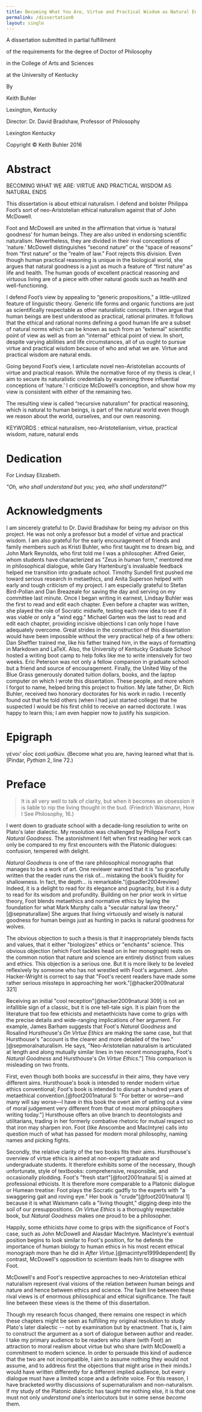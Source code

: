 ```yaml
---
title: Becoming What You Are, Virtue and Practical Wisdom as Natural Ends
permalink: /dissertation0
layout: single
---
```




A dissertation submitted in partial fulfillment    

of the requirements for the degree of Doctor of Philosophy 

in the  College of Arts and Sciences       

at the University of Kentucky     

By 
    
Keith Buhler

Lexington, Kentucky

Director: Dr. David Bradshaw, Professor of Philosophy

Lexington Kentucky

Copyright © Keith Buhler 2016  




# Abstract

BECOMING WHAT WE ARE: VIRTUE AND PRACTICAL WISDOM AS NATURAL ENDS

This dissertation is about ethical naturalism. I defend and bolster Philippa Foot’s sort of neo-Aristotelian ethical naturalism against that of John McDowell. 

Foot and McDowell are united in the affirmation that virtue is ‘natural goodness’ for human beings. They are also united in endorsing scientific naturalism. Nevertheless, they are divided in their rival conceptions of ‘nature.’ McDowell distinguishes “second nature” or the “space of reasons” from “first nature” or the “realm of law.” Foot rejects this division. Even though human practical reasoning is unique in the biological world, she argues that natural goodness is a just as much a feature of “first nature” as life and health. The human goods of excellent practical reasoning and virtuous living are of a piece with other natural goods such as health and well-functioning. 

I defend Foot’s view by appealing to “generic propositions,” a little-utilized feature of linguistic theory. Generic life forms and organic functions are just as scientifically respectable as other naturalistic concepts. I then argue that human beings are best understood as practical, rational primates. It follows that the ethical and rational norms defining a good human life are a subset of natural norms which can be known as such from an “external” scientific point of view as well as from an “internal” ethical point of view. In short, despite varying abilities and life circumstances, all of us ought to pursue virtue and practical wisdom because of who and what we are. Virtue and practical wisdom are natural ends. 

Going beyond Foot’s view, I articulate novel neo-Aristotelian accounts of virtue and practical reason. While the normative force of my thesis is clear, I aim to secure its naturalistic credentials by examining three influential conceptions of ‘nature.’ I criticize McDowell’s conception, and show how my view is consistent with either of the remaining two. 

The resulting view is called “recursive naturalism” for practical reasoning, which is natural to human beings, is part of the natural world even though we reason about the world, ourselves, and our own reasoning.

KEYWORDS : ethical naturalism, neo-Aristotelianism, virtue, practical wisdom, nature, natural ends


# Dedication

For Lindsay Elizabeth. 

*"Oh, who shall understand but you; yea, who shall understand?"*







# Acknowledgments

I am sincerely grateful to Dr. David Bradshaw for being my advisor on this project. He was not only a professor but a model of virtue and practical wisdom. I am also grateful for the early encouragement of friends and family members such as Kristi Buhler, who first taught me to dream big, and John Mark Reynolds, who first told me I was a philosopher. Alfred Geier, whom students have characterized as "Zeus in human form," mentored me in philosophical dialogue, while Gary Hartenburg's invaluable feedback helped me transition into graduate school. Timothy Sundell first pushed me toward serious research in metaethics, and Anita Superson helped with early and tough criticism of my project. I am especially grateful to Stefan Bird-Pollan and Dan Breazeale  for saving the day and serving on my committee last minute. Once I began writing in earnest, Lindsay Buhler was the first to read and edit each chapter. Even before a chapter was written, she played the role of Socratic midwife, testing each new idea to see if it was viable or only a "wind egg." Michael Garten was the last to read and edit each chapter, providing incisive objections I can only hope I have adequately overcome. Great strides in the construction of this dissertation would have been impossible without the very practical help of a few others: Dan Sheffler trained me, like his father trained him, in the ways of formatting in Markdown and LaTeX. Also, the University of Kentucky Graduate School hosted a writing boot camp to help folks like me to write intensively for two weeks. Eric Peterson was not only a fellow companion in graduate school but a friend and source of encouragement. Finally, the United Way of the Blue Grass generously donated tuition dollars, books, and the laptop computer on which I wrote this dissertation.  These people, and more whom I forgot to name, helped bring this project to fruition. My late father, Dr. Rich Buhler, received two honorary doctorates for his work in radio. I recently found out that he told others (when I had just started college) that he suspected I would be his first child to receive an earned doctorate. I was happy to learn this; I am even happier now to justify his suspicion. 













# Epigraph

γένοι' οἷος ἐσσὶ μαθών. (Become what you are, having learned what that is. (Pindar, *Pythian* 2, line 72.)


# Preface

>It is all very well to talk of clarity, but when it becomes an obsession it is liable to nip the living thought in the bud. (Friedrich Waismann, How I See Philosophy, 16.)

I went down to graduate school with a decade-long resolution to write on Plato's later dialectic. My resolution was challenged by Philippa Foot's  *Natural Goodness*. The astonishment I felt when first reading her work  can only be compared to my first encounters with the Platonic dialogues: confusion, tempered with delight. 

*Natural Goodness* is one of the rare philosophical monographs that manages to be a work of art. One reviewer warned that it is "so gracefully written that the reader runs the risk of... mistaking the book’s fluidity for shallowness. In fact, the depth... is remarkable."[@sadler2004review] Indeed, it is a delight to read for its elegance and pugnacity, but it is a duty to read for its wisdom and profundity. Building on her prior work in virtue theory, Foot blends metaethics and normative ethics by laying the foundation for what Mark Murphy calls a "secular natural law theory."[@sepnaturallaw]  She argues that living virtuously and wisely is natural goodness for human beings just as hunting in packs is natural goodness for wolves.

The obvious objection to such a thesis is that it inappropriately blends facts and values, that it either "biologizes" ethics or "enchants" science.  This obvious objection (which Foot tackles head on in her monograph) rests on the common notion that nature and science are entirely distinct from values and ethics. This objection is a serious one. But it is more likely to be leveled reflexively by someone who has not wrestled with Foot's argument. John Hacker-Wright is correct to say that "Foot's recent readers have made some rather serious missteps in approaching her work."[@hacker2009natural 321] 

Receiving an initial "cool reception"[@hacker2009natural 309] is not an infallible sign of a classic, but it is one tell-tale sign. It is plain from the literature that too few ethicists and metaethicists have come to grips with the precise details and wide-ranging implications of her argument. For example, James Barham suggests that Foot's *Natural Goodness* and Rosalind Hursthouse's *On Virtue Ethics* are making the same case, but that Hursthouse's "account is the clearer and more detailed of the two."[@sepmoralnaturalism. He says, "Neo-Aristotelian naturalism is articulated at length and along mutually similar lines in two recent monographs, Foot's *Natural Goodness* and Hursthouse's *On Virtue Ethics*."] This comparison is misleading on two fronts. 

First, even though both books are successful in their aims, they have very different aims. Hursthouse's book is intended to render modern virtue ethics conventional; Foot's book is intended to disrupt a hundred years of metaethical convention.[@foot2001natural 5: "For better or worse—and many will say worse—I have in this book the overt aim of setting out a view of moral judgement very different from that of most moral philosophers writing today."] Hursthouse offers an olive branch to deontologists and utilitarians, trading in her formerly combative rhetoric for mutual respect so that iron may sharpen iron. Foot (like Anscombe and MacIntyre) calls into question much of what has passed for modern moral philosophy, naming names and picking fights. 

Secondly, the relative clarity of the two books fits their aims. Hursthouse's overview of virtue ethics is aimed at non-expert graduate and undergraduate students. It therefore exhibits some of the necessary, though unfortunate, style of textbooks: comprehensive, responsible, and occasionally plodding. Foot's "fresh start"[@foot2001natural 5]  is aimed at professional ethicists. It is therefore more comparable to a Platonic dialogue or Humean treatise: Foot plays the Socratic gadfly to the experts with "a swaggering gait and roving eye."   Her book is "crude"[@foot2001natural 1] because it is what Waismann calls a "living thought," digging deep into the soil of our presuppositions. *On Virtue Ethics* is a thoroughly respectable book, but  *Natural Goodness* makes one proud to be a philosopher. 

Happily, some ethicists *have* come to grips with the significance of Foot's case, such as John McDowell and Alasdair MacIntyre. MacIntyre's eventual position begins to look similar to Foot's position, for he defends the importance of human biology to human ethics in his most recent ethical monograph more than he did in *After Virtue*.[@macintyre1999dependent]   By contrast, McDowell's opposition to scientism leads him to disagree with Foot. 

McDowell's and Foot's respective approaches to neo-Aristotelian ethical naturalism represent rival visions of the relation between human beings and nature and hence between ethics and science. The fault line between these rival views is of enormous philosophical and ethical significance. The fault line between these views is the theme of this dissertation. 

Though my research focus changed, there remains one respect in which these chapters might be seen as fulfilling my original resolution to study Plato's later dialectic -- not by examination but by enactment. That is, I aim to construct the argument as a sort of dialogue between author and reader. I take my primary audience to be readers who share (with Foot) an attraction to moral realism about virtue but who share (with McDowell) a commitment to modern science. In order to persuade this kind of audience that the two are not incompatible, I aim to assume nothing they would not assume, and to address first the objections that might arise in their minds.I would have written differently for a different implied audience, but every dialogue must have a limited scope and a definite voice.  For this reason, I have bracketed worthy discussions of supernaturalism and non-naturalism. If my study of the Platonic dialectic has taught me nothing else, it is that one must not only *understand* one's interlocutors but in some sense *become* them.  

